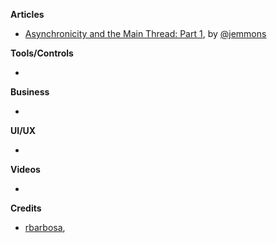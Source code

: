 **Articles** 

* [Asynchronicity and the Main Thread: Part 1](http://www.figure.ink/blog/2015/11/15/asynchronicity-and-the-main-thread-part-1), by [@jemmons](https://twitter.com/jemmons)


**Tools/Controls**

* 


**Business**

* 


**UI/UX**

* 

**Videos**

* 
**Credits**

* [rbarbosa](https://github.com/rbarbosa), 